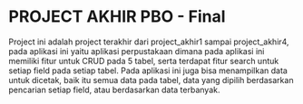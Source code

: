 # PROJECT AKHIR PBO - Final



  Project ini adalah project terakhir dari project_akhir1 sampai project_akhir4, pada aplikasi ini yaitu aplikasi perpustakaan dimana pada aplikasi ini memiliki fitur untuk CRUD pada 5 tabel, serta terdapat fitur search untuk setiap field pada setiap tabel. Pada aplikasi ini juga bisa menampilkan data untuk dicetak, baik itu semua data pada tabel, data yang dipilih berdasarkan pencarian setiap field, atau berdasarkan data terbanyak. 
